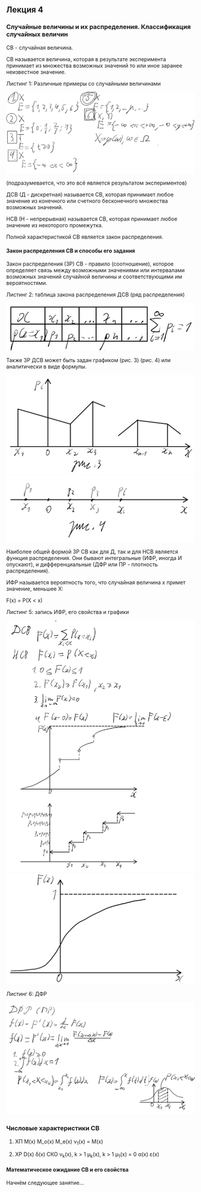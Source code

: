 ## Лекция 4

### Случайные величины и их распределения. Классификация случайных величин

СВ - случайная величина.

СВ называется величина, которая в результате эксперимента принимает из множества возможных значений то или иное заранее неизвестное значение.

Листинг 1: Различные примеры со случайными величинами

<img src=../../source-figures/prob-th-lect4-list1.png>

(подразумевается, что это всё является результатом экспериментов)

ДСВ (Д - дискретная) называется СВ, которая принимает любое значение из конечного или счетного бесконечного множества возможных значений.

НСВ (Н - непрерывная) называется СВ, которая принимает любое значение из некоторого промежутка.

Полной характеристикой СВ является закон распределения.

#### Закон распределения СВ и способы его задания

Закон распределения (ЗР) СВ - правило (соотношение), которое определяет связь между возможными значениями или интервалами возможных значений случайной величины и соответствующими им вероятностями.

Листинг 2: таблица закона распределения ДСВ (ряд распределения)

<img src=../../source-figures/prob-th-lect4-list2.png>

Также ЗР ДСВ может быть задан графиком (рис. 3) (рис. 4) или аналитически в виде формулы.

<img src=../../source-figures/prob-th-lect4-fig3.png>

<img src=../../source-figures/prob-th-lect4-fig4.png>

Наиболее общей формой ЗР СВ как для Д, так и для НСВ является функция распределения. Они бывают интегральные (ИФР, иногда И опускают), и дифференциальные (ДФР или ПР - плотность распределения).

ИФР называется вероятность того, что случайная величина x примет значение, меньшее X:

F(x) = P(X < x)

Листинг 5: запись ИФР, его свойства и графики

<img src=../../source-figures/prob-th-lect4-list5p1.png>

<img src=../../source-figures/prob-th-lect4-list5p2.png>

Листинг 6: ДФР

<img src=../../source-figures/prob-th-lect4-list6.png>

### Числовые характеристики СВ

1. ХП
    M(x)
    M_o(x)
    M_e(x)
    <a>&nu;</a><sub>1</sub>(x) = M(x)

2. ХР
    D(x)
    <a>&delta;</a>(x)      СКО
    <a>&nu;</a><sub>k</sub>(x), k > 1
    <a>&mu;</a><sub>k</sub>(x), k > 1         <a>&mu;</a><sub>1</sub>(x) = 0
    <a>&alpha;</a>(x)
    <a>&epsilon;</a>(x)

#### Математическое ожидание СВ и его свойства

Начнём следующее занятие...
